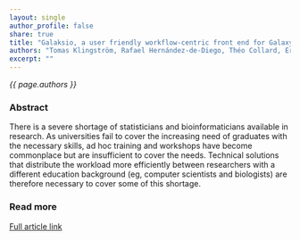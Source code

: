 ```yaml
---
layout: single
author_profile: false
share: true
title: "Galaksio, a user friendly workflow-centric front end for Galaxy"
authors: "Tomas Klingström, Rafael Hernández-de-Diego, Théo Collard, Erik Bongcam-Rudloff"
excerpt: ""
---
```


*{{ page.authors }}*

### Abstract

There is a severe shortage of statisticians and bioinformaticians available in research. As universities fail to cover the increasing need of graduates with the necessary skills, ad hoc training and workshops have become commonplace but are insufficient to cover the needs. Technical solutions that distribute the workload more efficiently between researchers with a different education background (eg, computer scientists and biologists) are therefore necessary to cover some of this shortage.

### Read more

[Full article link](http://journal.embnet.org/index.php/embnetjournal/article/view/897)
